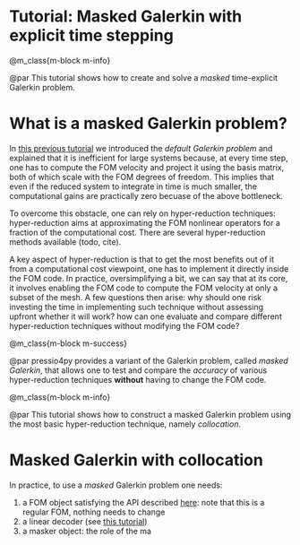 
# Tutorial: Masked Galerkin with explicit time stepping

@m_class{m-block m-info}

@par
This tutorial shows how to create and solve a *masked* time-explicit Galerkin problem.

# What is a masked Galerkin problem?

In [this previous tutorial](./md_pages_tutorials_tutorial3.html) we introduced the *default Galerkin problem*
and explained that it is inefficient for large systems because, at every time step,
one has to compute the FOM velocity and project it using the basis matrix,
both of which scale with the FOM degrees of freedom.
This implies that even if the reduced system to integrate in time is much smaller,
the computational gains are practically zero becuase of the above bottleneck.

To overcome this obstacle, one can rely on hyper-reduction techniques:
hyper-reduction aims at approximating the FOM nonlinear operators for a fraction
of the computational cost.
There are several hyper-reduction methods available (todo, cite).

A key aspect of hyper-reduction is that to get the most benefits out of it
from a computational cost viewpoint, one has to implement it directly inside the FOM code.
In practice, oversimplifying a bit, we can say that at its core, it involves enabling
the FOM code to compute the FOM velocity at only a subset of the mesh.
A few questions then arise: why should one risk investing the time in
implementing such technique without assessing upfront whether it will work?
how can one evaluate and compare different hyper-reduction techniques without modifying the FOM code?

@m_class{m-block m-success}

@par
pressio4py provides a variant of the Galerkin problem,
called *masked Galerkin*, that allows one to test and compare the *accuracy* of various
hyper-reduction techniques **without** having to change the FOM code.


@m_class{m-block m-info}

@par
This tutorial shows how to construct a masked Galerkin problem using the most
basic hyper-reduction technique, namely *collocation*.


# Masked Galerkin with collocation


In practice, to use a *masked* Galerkin problem one needs:
1. a FOM object satisfying the API described [here](file:///Users/fnrizzi/Desktop/work/ROM/gitrepos/pressio4py/docs/html/md_pages_prepare_your_app.html): note that this is a regular FOM, nothing needs to change
2. a linear decoder (see [this tutorial](./md_pages_tutorials_tutorial1.html))
3. a masker object: the role of the ma









<!-- pressio4py supports different variants of Galerkin, as we will show in subsequent tutorials. -->
<!-- The "default" qualification in pressio4py refers to a -->
<!-- formulation that does *not* use hyper-reduction. -->
<!-- Suppose that your full-order model (FOM) is written as -->
<!-- @f[ -->
<!-- \frac{d \boldsymbol{y}}{dt} = -->
<!-- \boldsymbol{f}(\boldsymbol{y},t; \boldsymbol{\mu}), -->
<!-- \quad \boldsymbol{y}(0;\boldsymbol{\mu}) = \boldsymbol{y}(\boldsymbol{\mu}), -->
<!-- @f] -->

<!-- where @f$y@f$ is the FOM state and @f$f(...)@f$ is the FOM velocity. -->
<!-- Both @f$y@f$ and @f$f@f$ are large, see figure below. -->
<!-- @image html tut_gal_1_f1.png width=30% -->

<!-- @m_class{m-block m-info} -->

<!-- @par Default Galerkin -->
<!-- pressio4py defines a *default Galerkin* problem as: -->
<!-- @f[ -->
<!-- \dot{\hat{\mathbf{y}}}(t;\mathbf{\mu}) = -->
<!-- \mathbf{\phi}^T -->
<!-- \mathbf{f} -->
<!-- \Big(\mathbf{y}_{ref}(\mathbf{\mu}) -->
<!-- + \mathbf{\phi}\hat{\mathbf{y}} \Big) -->
<!-- @f] -->

<!-- where @f$\hat{y}@f$ is the reduced state, also called generalized coordinates, -->
<!-- @f$y@f$ is the full-order model (FOM) state, -->
<!-- @f$y_{ref}@f$ is a reference FOM state, @f$\phi@f$ is the orthonormal basis, and -->
<!-- @f$f(...)@f$ is the FOM velocity. Schematically, this system corresponds -->
<!-- to the figure below. -->
<!-- @image html tut_gal_1_f2.png width=65% -->

<!-- # How to create a default Galerkin problem? -->

<!-- To create a default Galerkin problem object, one needs: -->
<!-- 1. a FOM object satisfying the API described [here](file:///Users/fnrizzi/Desktop/work/ROM/gitrepos/pressio4py/docs/html/md_pages_prepare_your_app.html) -->
<!-- 2. a linear decoder (see [this tutorial](./md_pages_tutorials_tutorial1.html)) -->
<!-- 3. a rom state -->
<!-- 4. a FOM reference state -->

<!-- The synopsis is as follows: -->

<!-- ```py -->
<!-- problem = rom.galerkin.default.ProblemForwardEuler(fomObj, decoder, yRom, yRef) -->
<!-- ``` -->
<!-- Here we highlight that the problem class is within the `default` -->
<!-- module and that the time stepping scheme is part of the class name. -->
<!-- This stems from the fact that the Python bindings are built -->
<!-- from the C++ library, which is heavy on templates, thus leading to this solution. -->

<!-- To select a different time stepping scheme, one can change the last -->
<!-- part of the class name. -->
<!-- We currently support forward Euler and 4th-order Runge Kutta, and are -->
<!-- adding several others. The doc will be updated as we make progress. -->
<!-- For RK4, one would do: -->

<!-- ```py -->
<!-- problem = rom.galerkin.default.ProblemRK4(fomObj, decoder, yRom, yRef) -->
<!-- ``` -->

<!-- # How to solve a default Galerkin problem? -->

<!-- Once the target problem object is created, the reduced system -->
<!-- can be integrated in time. Here we provide the most basic function -->
<!-- to do so, which advances the system for a fixed number of steps. -->
<!-- Synopsis: -->

<!-- ```py -->
<!-- rom.galerkin.advanceNSteps(problem,     # problem object -->
<!-- 				           yRom,        # rom state to advance -->
<!-- 						   t0,          # initial time -->
<!-- 						   dt,          # time step -->
<!-- 						   Nsteps       # number of steps -->
<!-- 						   [, observer] # optional observer (see below) -->
<!-- 						   ) -->
<!-- ``` -->
<!-- The optional argument allows one to pass an "observer" object whose -->
<!-- purpose is to monitor the evolution of the reduced state. -->
<!-- The observer is called back by pressio4py during the time integration -->
<!-- at every time step. This can be useful to, e.g., save the -->
<!-- generalized coordinates, or usign them to perfom some other operation. -->

<!-- The observer class must meee the following API: -->
<!-- ```py -->
<!-- class OdeObserver: -->
<!--   def __init__(self): pass -->

<!--   def __call__(self, timeStep, time, romState): -->
<!-- 	# do what you want with romState -->
<!-- ``` -->
<!-- Note that we are working on enriching the API to integrate in time. -->
<!-- For example, we will soon support function class to advance the problem -->
<!-- until a condition is met, or until a target time is reached. -->


<!-- # Want to see all the above pieces in action? -->

<!-- Look at [this demo](./md_pages_demos_demo1.html) that uses -->
<!-- default Galerkin for a 1d PDE. -->


<!-- # Some considerations -->
<!-- @m_class{m-block m-warning} -->

<!-- @par -->
<!-- One might wonder how the above formulation can be efficient, -->
<!-- given that the right-hand side of the reduced system scales -->
<!-- with the FOM degrees of freedom. -->
<!-- This is true: the reduced system obtained from a -->
<!-- *default* problem reduces the spatial degrees of freedom, -->
<!-- but is typically not efficient because at every evaluation of the RHS, -->
<!-- it requires a large matrix vector product. -->
<!-- Thus, a default Galerkin is typically used for exploratory -->
<!-- analysis when computational efficiency is **not** a primary -->
<!-- goal, e.g. to test the feasibility of ROMs for a target problem, -->
<!-- or try different basis. -->
<!-- When computational efficiency is critical, one needs to -->
<!-- resort to hyper-reduction techniques to reduce the cost of the matrix-vector -->
<!-- product. This is covered in subsequent tutorials. -->

